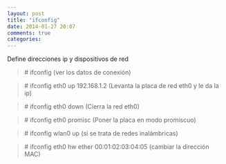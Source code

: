 ```yaml
---
layout: post
title: "ifconfig"
date: 2014-01-27 20:07
comments: true
categories: 
---
```

Define direcciones ip y dispositivos de red

>\# ifconfig  (ver los datos de conexión)

>\# ifconfig eth0 up 192.168.1.2 (Levanta la placa de red eth0 y le da la ip)

>\# ifconfig eth0 down (Cierra la red eth0)

>\# ifconfig eth0 promisc (Poner la placa en modo promiscuo)

>\# ifconfig wlan0 up (si se trata de redes inalámbricas)

>\# ifconfig eth0 hw ether 00:01:02:03:04:05  (cambiar la dirección MAC)

